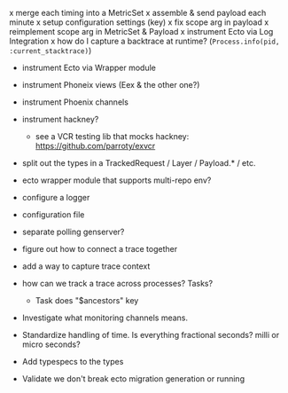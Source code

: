 x merge each timing into a MetricSet
x assemble & send payload each minute
x setup configuration settings (key)
x fix scope arg in payload
x reimplement scope arg in MetricSet & Payload
x instrument Ecto via Log Integration
x how do I capture a backtrace at runtime? (`Process.info(pid, :current_stacktrace)`)

* instrument Ecto via Wrapper module
* instrument Phoneix views (Eex & the other one?)
* instrument Phoenix channels
* instrument hackney?
  - see a VCR testing lib that mocks hackney: https://github.com/parroty/exvcr

* split out the types in a TrackedRequest / Layer / Payload.* / etc.
* ecto wrapper module that supports multi-repo env?
* configure a logger
* configuration file
* separate polling genserver?
* figure out how to connect a trace together
* add a way to capture trace context
* how can we track a trace across processes? Tasks?
  - Task does "$ancestors" key
* Investigate what monitoring channels means.
* Standardize handling of time. Is everything fractional seconds? milli or micro seconds?
* Add typespecs to the types
* Validate we don't break ecto migration generation or running

